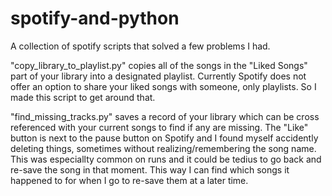 # spotify-and-python
A collection of spotify scripts that solved a few problems I had.

"copy_library_to_playlist.py" copies all of the songs in the "Liked Songs" part
of your library into a designated playlist. Currently Spotify does not offer an option
to share your liked songs with someone, only playlists. So I made this 
script to get around that.

"find_missing_tracks.py" saves a record of your library which can be cross referenced with your current songs to find if any are missing.  The "Like" button is next to the pause button on Spotify and I found myself accidently deleting things, sometimes without realizing/remembering the song name. This was especiallty common on runs and it could be tedius to go back and re-save the song in that moment.  This way I can find which songs it happened to for when I go to re-save them at a later time.  
